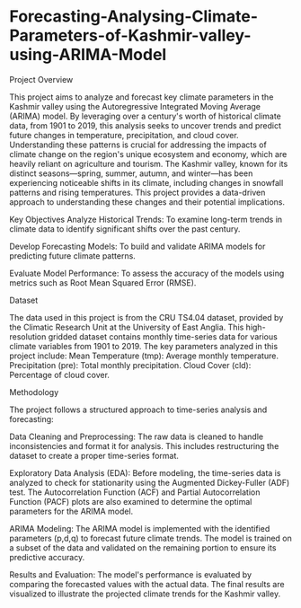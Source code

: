 # Forecasting-Analysing-Climate-Parameters-of-Kashmir-valley-using-ARIMA-Model
Project Overview

This project aims to analyze and forecast key climate parameters in the Kashmir valley using the Autoregressive Integrated Moving Average (ARIMA) model. By leveraging over a century's worth of historical climate data, from 1901 to 2019, this analysis seeks to uncover trends and predict future changes in temperature, precipitation, and cloud cover. Understanding these patterns is crucial for addressing the impacts of climate change on the region's unique ecosystem and economy, which are heavily reliant on agriculture and tourism. The Kashmir valley, known for its distinct seasons—spring, summer, autumn, and winter—has been experiencing noticeable shifts in its climate, including changes in snowfall patterns and rising temperatures. This project provides a data-driven approach to understanding these changes and their potential implications.

Key Objectives
Analyze Historical Trends: To examine long-term trends in climate data to identify significant shifts over the past century.

Develop Forecasting Models: To build and validate ARIMA models for predicting future climate patterns.

Evaluate Model Performance: To assess the accuracy of the models using metrics such as Root Mean Squared Error (RMSE).

Dataset

The data used in this project is from the CRU TS4.04 dataset, provided by the Climatic Research Unit at the University of East Anglia. This high-resolution gridded dataset contains monthly time-series data for various climate variables from 1901 to 2019. The key parameters analyzed in this project include:
Mean Temperature (tmp): Average monthly temperature.
Precipitation (pre): Total monthly precipitation.
Cloud Cover (cld): Percentage of cloud cover.

Methodology

The project follows a structured approach to time-series analysis and forecasting:

Data Cleaning and Preprocessing: The raw data is cleaned to handle inconsistencies and format it for analysis. This includes restructuring the dataset to create a proper time-series format.

Exploratory Data Analysis (EDA): Before modeling, the time-series data is analyzed to check for stationarity using the Augmented Dickey-Fuller (ADF) test. The Autocorrelation Function (ACF) and Partial Autocorrelation Function (PACF) plots are also examined to determine the optimal parameters for the ARIMA model.

ARIMA Modeling: The ARIMA model is implemented with the identified parameters (p,d,q) to forecast future climate trends. The model is trained on a subset of the data and validated on the remaining portion to ensure its predictive accuracy.

Results and Evaluation: The model's performance is evaluated by comparing the forecasted values with the actual data. The final results are visualized to illustrate the projected climate trends for the Kashmir valley.
